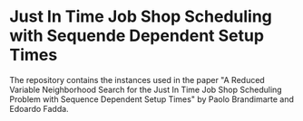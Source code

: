 # Just In Time Job Shop Scheduling with Sequende Dependent Setup Times
The repository contains the instances used in the paper "A Reduced Variable Neighborhood Search for the Just In Time Job Shop Scheduling Problem with Sequence Dependent Setup Times" by Paolo Brandimarte and Edoardo Fadda. 
